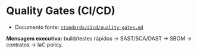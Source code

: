 # Quality Gates (CI/CD)

- Documento fonte: [`standards/cicd/quality-gates.md`](../standards/cicd/quality-gates.md)

**Mensagem executiva:** build/testes rápidos → SAST/SCA/DAST → SBOM → contratos → IaC policy.

